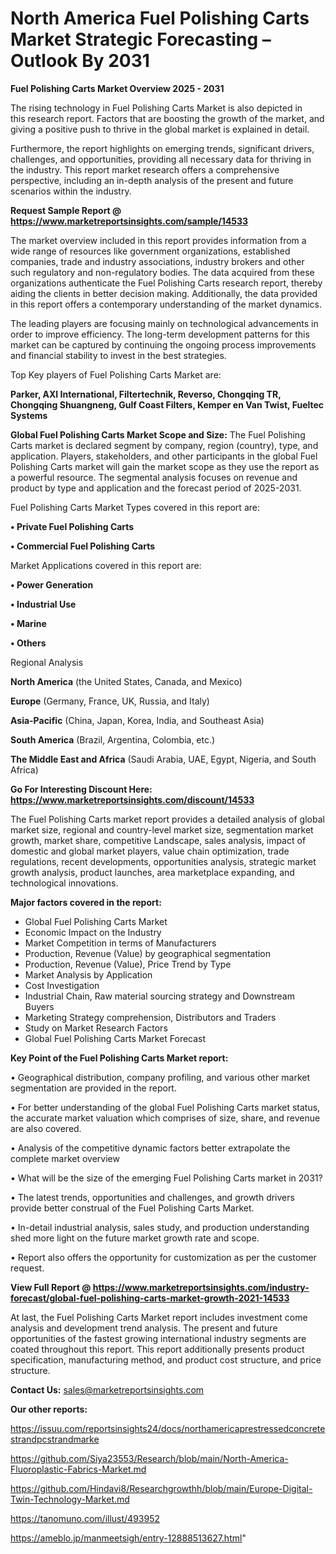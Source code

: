 # North America Fuel Polishing Carts Market Strategic Forecasting – Outlook By 2031

<Strong> Fuel Polishing Carts Market Overview 2025 - 2031</strong>

The rising technology in Fuel Polishing Carts Market is also depicted in this research report. Factors that are boosting the growth of the market, and giving a positive push to thrive in the global market is explained in detail.

Furthermore, the report highlights on emerging trends, significant drivers, challenges, and opportunities, providing all necessary data for thriving in the industry. This report market research offers a comprehensive perspective, including an in-depth analysis of the present and future scenarios within the industry.

<strong>Request Sample Report @ <a href=https://www.marketreportsinsights.com/sample/14533>https://www.marketreportsinsights.com/sample/14533</a></strong>

The market overview included in this report provides information from a wide range of resources like government organizations, established companies, trade and industry associations, industry brokers and other such regulatory and non-regulatory bodies. The data acquired from these organizations authenticate the Fuel Polishing Carts research report, thereby aiding the clients in better decision making. Additionally, the data provided in this report offers a contemporary understanding of the market dynamics.

The leading players are focusing mainly on technological advancements in order to improve efficiency. The long-term development patterns for this market can be captured by continuing the ongoing process improvements and financial stability to invest in the best strategies.

Top Key players of Fuel Polishing Carts Market are:

<strong>Parker, AXI International, Filtertechnik, Reverso, Chongqing TR, Chongqing Shuangneng, Gulf Coast Filters, Kemper en Van Twist, Fueltec Systems</strong>

<strong><b>Global Fuel Polishing Carts Market Scope and Size:</b></strong>
The Fuel Polishing Carts market is declared segment by company, region (country), type, and application. Players, stakeholders, and other participants in the global Fuel Polishing Carts market will gain the market scope as they use the report as a powerful resource. The segmental analysis focuses on revenue and product by type and application and the forecast period of 2025-2031.

Fuel Polishing Carts Market Types covered in this report are:

<strong>• Private Fuel Polishing Carts

• Commercial Fuel Polishing Carts</strong>

Market Applications covered in this report are:

<strong>• Power Generation

• Industrial Use

• Marine

• Others</strong> 

Regional Analysis

<strong>North America</strong> (the United States, Canada, and Mexico)

<strong>Europe</strong> (Germany, France, UK, Russia, and Italy)

<strong>Asia-Pacific</strong> (China, Japan, Korea, India, and Southeast Asia)

<strong>South America</strong> (Brazil, Argentina, Colombia, etc.)

<strong>The Middle East and Africa</strong> (Saudi Arabia, UAE, Egypt, Nigeria, and South Africa)

<strong>Go For Interesting Discount Here: <a href=https://www.marketreportsinsights.com/discount/14533>https://www.marketreportsinsights.com/discount/14533</a></strong>

The Fuel Polishing Carts market report provides a detailed analysis of global market size, regional and country-level market size, segmentation market growth, market share, competitive Landscape, sales analysis, impact of domestic and global market players, value chain optimization, trade regulations, recent developments, opportunities analysis, strategic market growth analysis, product launches, area marketplace expanding, and technological innovations.

<strong><b>Major factors covered in the report:</b></strong>
<ul>
  <li>Global Fuel Polishing Carts Market </li>
  <li>Economic Impact on the Industry</li>
  <li>Market Competition in terms of Manufacturers</li>
  <li>Production, Revenue (Value) by geographical segmentation</li>
  <li>Production, Revenue (Value), Price Trend by Type</li>
  <li>Market Analysis by Application</li>
  <li>Cost Investigation</li>
  <li>Industrial Chain, Raw material sourcing strategy and Downstream Buyers</li>
  <li>Marketing Strategy comprehension, Distributors and Traders</li>
  <li>Study on Market Research Factors</li>
  <li>Global Fuel Polishing Carts Market Forecast</li>
</ul>

<strong><b>Key Point of the Fuel Polishing Carts Market report:</b></strong>

• Geographical distribution, company profiling, and various other market segmentation are provided in the report.

• For better understanding of the global Fuel Polishing Carts market status, the accurate market valuation which comprises of size, share, and revenue are also covered.

• Analysis of the competitive dynamic factors better extrapolate the complete market overview

• What will be the size of the emerging Fuel Polishing Carts market in 2031?

• The latest trends, opportunities and challenges, and growth drivers provide better construal of the Fuel Polishing Carts Market.

• In-detail industrial analysis, sales study, and production understanding shed more light on the future market growth rate and scope.

• Report also offers the opportunity for customization as per the customer request.

<strong><b>View Full Report @ <a href=https://www.marketreportsinsights.com/industry-forecast/global-fuel-polishing-carts-market-growth-2021-14533>https://www.marketreportsinsights.com/industry-forecast/global-fuel-polishing-carts-market-growth-2021-14533</a></b></strong>


At last, the Fuel Polishing Carts Market report includes investment come analysis and development trend analysis. The present and future opportunities of the fastest growing international industry segments are coated throughout this report. This report additionally presents product specification, manufacturing method, and product cost structure, and price structure.

<strong>Contact Us:</strong>
sales@marketreportsinsights.com

<strong>Our other reports:</strong>

<a href=https://issuu.com/reportsinsights24/docs/northamericaprestressedconcretestrandpcstrandmarke>https://issuu.com/reportsinsights24/docs/northamericaprestressedconcretestrandpcstrandmarke</a>

<a href=https://github.com/Siya23553/Research/blob/main/North-America-Fluoroplastic-Fabrics-Market.md>https://github.com/Siya23553/Research/blob/main/North-America-Fluoroplastic-Fabrics-Market.md</a>

<a href=https://github.com/Hindavi8/Researchgrowthh/blob/main/Europe-Digital-Twin-Technology-Market.md>https://github.com/Hindavi8/Researchgrowthh/blob/main/Europe-Digital-Twin-Technology-Market.md</a>

<a href=https://tanomuno.com/illust/493952>https://tanomuno.com/illust/493952</a>

<a href=https://ameblo.jp/manmeetsigh/entry-12888513627.html>https://ameblo.jp/manmeetsigh/entry-12888513627.html</a>"
